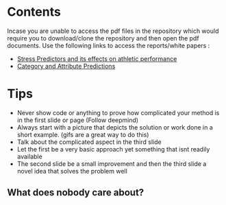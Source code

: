 # Contents 
Incase you are unable to access the pdf files in the repository which would require you to download/clone the repository and then open the pdf documents. Use the following links to access the reports/white papers :
- [Stress Predictors and its effects on athletic performance](https://docs.google.com/document/d/1So50cR9ke1xpIiIvqAmC96b1Jt-t2IiR/edit?usp=sharing&ouid=112496601301507121590&rtpof=true&sd=true)
- [Category and Attribute Predictions](https://drive.google.com/file/d/1cpfVD0J2P_YtYT46PZfgVJ-mVJmR6M9v/view?usp=sharing)


# Tips 
- Never show code or anything to prove how complicated your method is in the first slide or page (Follow deepmind)
- Always start with a picture that depicts the solution or work done in a short example. (gifs are a great way to do this)
- Talk about the complicated aspect in the third slide 
- Let the first be a very basic approach yet something that isnt readily available
- The second slide be a small improvement and then the third slide a novel idea that solves the problem well

## What does nobody care about?
